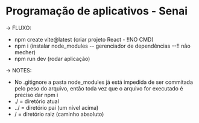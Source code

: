 # Programação de aplicativos - Senai

-> FLUXO:
- npm create vite@latest (criar projeto React - !!NO CMD)
- npm i (instalar node_modules -- gerenciador de dependências --!! não mecher)
- npm run dev (rodar aplicação)


-> NOTES:
- No .gitignore a pasta node_modules já está impedida de ser commitada pelo peso do arquivo, então toda vez que o arquivo for executado é preciso dar npm i
- ./   = diretório atual
- ../  = diretório pai (um nível acima)
-  /   = diretório raiz (caminho absoluto)

